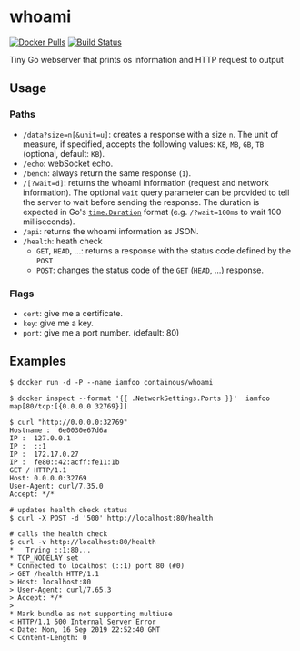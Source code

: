 # whoami

[![Docker Pulls](https://img.shields.io/docker/pulls/containous/whoami.svg)](https://hub.docker.com/r/containous/whoami/)
[![Build Status](https://travis-ci.com/containous/whoami.svg?branch=master)](https://travis-ci.com/containous/whoami)

Tiny Go webserver that prints os information and HTTP request to output

## Usage

### Paths

- `/data?size=n[&unit=u]`: creates a response with a size `n`. The unit of measure, if specified, accepts the following values: `KB`, `MB`, `GB`, `TB` (optional, default: `KB`).
- `/echo`: webSocket echo.
- `/bench`: always return the same response (`1`).
- `/[?wait=d]`: returns the whoami information (request and network information). The optional `wait` query parameter can be provided to tell the server to wait before sending the response. The duration is expected in Go's [`time.Duration`](https://golang.org/pkg/time/#ParseDuration) format (e.g. `/?wait=100ms` to wait 100 milliseconds).
- `/api`: returns the whoami information as JSON.
- `/health`: heath check
    - `GET`, `HEAD`, ...: returns a response with the status code defined by the `POST`
    - `POST`: changes the status code of the `GET` (`HEAD`, ...) response.

### Flags

- `cert`: give me a certificate.
- `key`: give me a key.
- `port`: give me a port number. (default: 80)

## Examples

```console
$ docker run -d -P --name iamfoo containous/whoami

$ docker inspect --format '{{ .NetworkSettings.Ports }}'  iamfoo
map[80/tcp:[{0.0.0.0 32769}]]

$ curl "http://0.0.0.0:32769"
Hostname :  6e0030e67d6a
IP :  127.0.0.1
IP :  ::1
IP :  172.17.0.27
IP :  fe80::42:acff:fe11:1b
GET / HTTP/1.1
Host: 0.0.0.0:32769
User-Agent: curl/7.35.0
Accept: */*
```

```console
# updates health check status
$ curl -X POST -d '500' http://localhost:80/health

# calls the health check
$ curl -v http://localhost:80/health
*   Trying ::1:80...
* TCP_NODELAY set
* Connected to localhost (::1) port 80 (#0)
> GET /health HTTP/1.1
> Host: localhost:80
> User-Agent: curl/7.65.3
> Accept: */*
> 
* Mark bundle as not supporting multiuse
< HTTP/1.1 500 Internal Server Error
< Date: Mon, 16 Sep 2019 22:52:40 GMT
< Content-Length: 0
```
